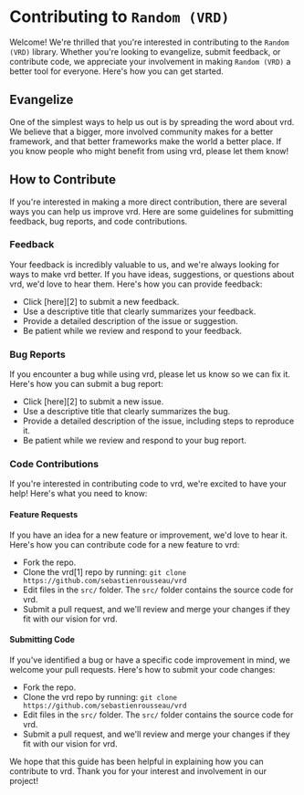 # Contributing to `Random (VRD)`

Welcome! We're thrilled that you're interested in contributing to the `Random (VRD)` library. Whether you're looking to evangelize, submit feedback, or contribute code, we appreciate your involvement in making `Random (VRD)` a better tool for everyone. Here's how you can get started.

## Evangelize

One of the simplest ways to help us out is by spreading the word about vrd. We believe that a bigger, more involved community makes for a better framework, and that better frameworks make the world a better place. If you know people who might benefit from using vrd, please let them know!

## How to Contribute

If you're interested in making a more direct contribution, there are several ways you can help us improve vrd. Here are some guidelines for submitting feedback, bug reports, and code contributions.

### Feedback

Your feedback is incredibly valuable to us, and we're always looking for ways to make vrd better. If you have ideas, suggestions, or questions about vrd, we'd love to hear them. Here's how you can provide feedback:

- Click [here][2] to submit a new feedback.
- Use a descriptive title that clearly summarizes your feedback.
- Provide a detailed description of the issue or suggestion.
- Be patient while we review and respond to your feedback.

### Bug Reports

If you encounter a bug while using vrd, please let us know so we can fix it. Here's how you can submit a bug report:

- Click [here][2] to submit a new issue.
- Use a descriptive title that clearly summarizes the bug.
- Provide a detailed description of the issue, including steps to reproduce it.
- Be patient while we review and respond to your bug report.

### Code Contributions

If you're interested in contributing code to vrd, we're excited to have your help! Here's what you need to know:

#### Feature Requests

If you have an idea for a new feature or improvement, we'd love to hear it. Here's how you can contribute code for a new feature to vrd:

- Fork the repo.
- Clone the vrd[1] repo by running:
  `git clone https://github.com/sebastienrousseau/vrd`
- Edit files in the `src/` folder. The `src/` folder contains the source code for vrd.
- Submit a pull request, and we'll review and merge your changes if they fit with our vision for vrd.

#### Submitting Code

If you've identified a bug or have a specific code improvement in mind, we welcome your pull requests. Here's how to submit your code changes:

- Fork the repo.
- Clone the vrd repo by running:
  `git clone https://github.com/sebastienrousseau/vrd`
- Edit files in the `src/` folder. The `src/` folder contains the source code for vrd.
- Submit a pull request, and we'll review and merge your changes if they fit with our vision for vrd.

We hope that this guide has been helpful in explaining how you can contribute to vrd. Thank you for your interest and involvement in our project!
